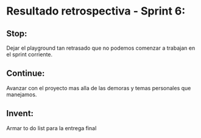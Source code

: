 # Resultado retrospectiva - Sprint 6: 
## Stop:
Dejar el playground tan retrasado que no podemos comenzar a trabajan en el sprint corriente.

## Continue:
Avanzar con el proyecto mas alla de las demoras y temas personales que manejamos.

## Invent:
Armar to do list para la entrega final